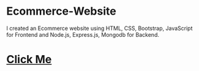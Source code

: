 # Ecommerce-Website
I created an Ecommerce website using HTML, CSS, Bootstrap, JavaScript for Frontend and Node.js, Express.js, Mongodb for Backend.
<h1><a href="https://wtharyan.github.io/Shoppers/">Click Me</a></h1>
